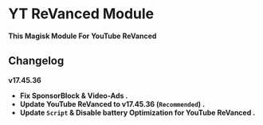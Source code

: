 # YT ReVanced Module
**This Magisk Module For YouTube ReVanced**

## Changelog
**v17.45.36**
- **Fix SponsorBlock & Video-Ads .**
- **Update YouTube ReVanced to v17.45.36 (`Recommended`) .**
- **Update `Script` & Disable battery Optimization for YouTube ReVanced .**
